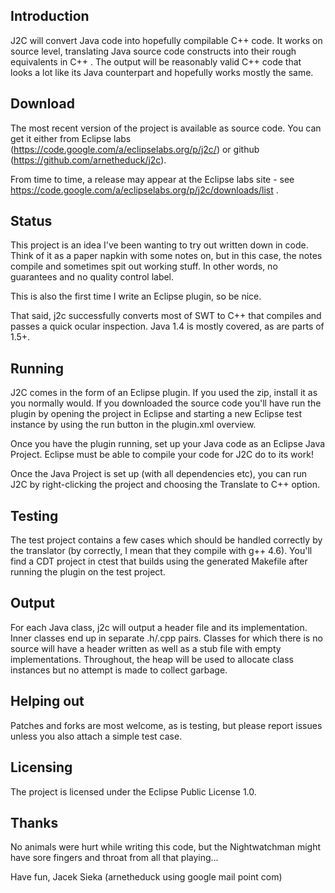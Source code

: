 Introduction
--
J2C will convert Java code into hopefully compilable C++ code. It works on
source level, translating Java source code constructs into their rough
equivalents in C++ . The output will be reasonably valid C++ code that looks a
lot like its Java counterpart and hopefully works mostly the same.

Download
--
The most recent version of the project is available as source code. You can get it
either from Eclipse labs (https://code.google.com/a/eclipselabs.org/p/j2c/) or
github (https://github.com/arnetheduck/j2c).

From time to time, a release may appear at the Eclipse labs site - see
https://code.google.com/a/eclipselabs.org/p/j2c/downloads/list .

Status
--
This project is an idea I've been wanting to try out written down in code.
Think of it as a paper napkin with some notes on, but in this case, the notes
compile and sometimes spit out working stuff. In other words, no guarantees 
and no quality control label.

This is also the first time I write an Eclipse plugin, so be nice.

That said, j2c successfully converts most of SWT to C++ that compiles and
passes a quick ocular inspection. Java 1.4 is mostly covered, as are parts
of 1.5+. 

Running
--
J2C comes in the form of an Eclipse plugin. If you used the zip, install it
as you normally would.
If you downloaded the source code you'll have run the plugin by opening the 
project in Eclipse and starting a new Eclipse test instance by using the run
button in the plugin.xml overview.

Once you have the plugin running, set up your Java code as an Eclipse Java
Project. Eclipse must be able to compile your code for J2C do to its work!

Once the Java Project is set up (with all dependencies etc), you can run J2C by
right-clicking the project and choosing the Translate to C++ option.

Testing
--
The test project contains a few cases which should be handled correctly by the
translator (by correctly, I mean that they compile with g++ 4.6). You'll find
a CDT project in ctest that builds using the generated Makefile after running
the plugin on the test project.

Output
--
For each Java class, j2c will output a header file and its implementation.
Inner classes end up in separate .h/.cpp pairs. Classes for which there is
no source will have a header written as well as a stub file with empty
implementations. Throughout, the heap will be used to allocate class instances
but no attempt is made to collect garbage.

Helping out
--
Patches and forks are most welcome, as is testing, but please report issues
unless you also attach a simple test case.

Licensing
--
The project is licensed under the Eclipse Public License 1.0.

Thanks
--
No animals were hurt while writing this code, but the Nightwatchman
might have sore fingers and throat from all that playing...

Have fun,
Jacek Sieka (arnetheduck using google mail point com)

